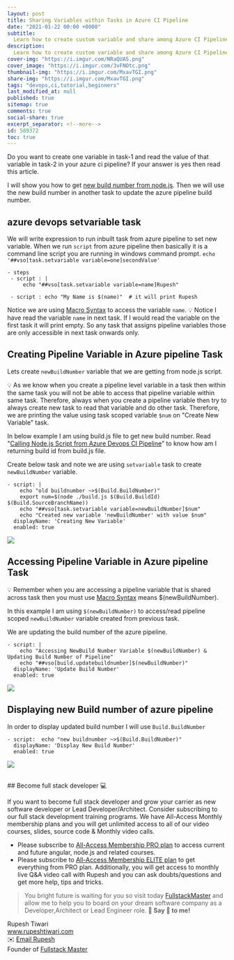 ```yaml
---
layout: post
title: Sharing Variables within Tasks in Azure CI Pipeline
date: "2021-01-22 00:00 +0000"
subtitle:
  Learn how to create custom variable and share among Azure CI Pipeline tasks
description:
  Learn how to create custom variable and share among Azure CI Pipeline tasks
cover-img: "https://i.imgur.com/NRaQUA5.png"
cover_image: "https://i.imgur.com/3vFNOtc.png"
thumbnail-img: "https://i.imgur.com/MxavTGI.png"
share-img: "https://i.imgur.com/MxavTGI.png"
tags: "devops,ci,tutorial,beginners"
last_modified_at: null
published: true
sitemap: true
comments: true
social-share: true
excerpt_separator: <!--more-->
id: 589372
toc: true
---
```


Do you want to create one variable in task-1 and read the value of that variable
in task-2 in your azure ci pipeline? If your answer is yes then read this
article.

I will show you how to get
[new build number from node.js](https://hackmd.io/QiDKOk2RTKee1Y822ceSYA). Then
we will use the new build number in another task to update the azure pipeline
build number.

## azure devops setvariable task

We will write expression to run inbuilt task from azure pipeline to set new
variable. When we run `script` from azure pipeline then basically it is a
command line script you are running in windows command prompt.
`echo '##vso[task.setvariable variable=one]secondValue'`

```yml=
- steps
 - script : |
     echo "##vso[task.setvariable variable=name]Rupesh"

 - script : echo "My Name is $(name)"  # it will print Rupesh
```

Notice we are using
[Macro Syntax](https://docs.microsoft.com/en-us/azure/devops/pipelines/process/variables?view=azure-devops&tabs=yaml%2Cbatch#macro-syntax-variables)
to access the variable `name`. :bulb: Notice I have read the variable `name` in
next task. If I would read the variable on the first task it will print empty.
So any task that assigns pipeline variables those are only accessible in next
task onwards only.

## Creating Pipeline Variable in Azure pipeline Task

Lets create `newBuildNumber` variable that we are getting from node.js script.

:bulb: As we know when you create a pipeline level variable in a task then
within the same task you will not be able to access that pipeline variable
within same task. Therefore, always when you create a pipeline variable then try
to always create new task to read that variable and do other task. Therefore, we
are printing the value using task scoped variable `$num` on "Create New
Variable" task.

In below example I am using build.js file to get new build number. Read
"[Calling Node.js Script from Azure Devops CI Pipeline](https://hackmd.io/QiDKOk2RTKee1Y822ceSYA)"
to know how am I returning build id from build.js file.

Create below task and note we are using `setvariable` task to create
`newBuildNumber` variable.

```yaml=
- script: |
    echo "old buildnumber ~>$(Build.BuildNumber)"
    export num=$(node ./build.js $(Build.BuildId) $(Build.SourceBranchName))
    echo "##vso[task.setvariable variable=newBuildNumber]$num"
    echo "Created new variable 'newBuildNumber' with value $num"
  displayName: 'Creating New Variable'
  enabled: true
```

![](https://i.imgur.com/87SqLYm.png)

## Accessing Pipeline Variable in Azure pipeline Task

:bulb: Remember when you are accessing a pipeline variable that is shared across
task then you must use
[Macro Syntax](https://docs.microsoft.com/en-us/azure/devops/pipelines/process/variables?view=azure-devops&tabs=yaml%2Cbatch#macro-syntax-variables)
means $(newBuildNumber).

In this example I am using `$(newBuildNumber)` to access/read pipeline scoped
`newBuildNumber` variable created from previous task.

We are updating the build number of the azure pipeline.

```yaml=
- script: |
    echo "Accessing NewBuild Number Variable $(newBuildNumber) & Updating Build Number of Pipeline"
    echo "##vso[build.updatebuildnumber]$(newBuildNumber)"
  displayName: 'Update Build Number'
  enabled: true
```

![](https://i.imgur.com/wL5xJkE.png)

## Displaying new Build number of azure pipeline

In order to display updated build number I will use `Build.BuildNumber`

```yaml=
- script:  echo "new buildnumber ~>$(Build.BuildNumber)"
  displayName: 'Display New Build Number'
  enabled: true
```

![](https://i.imgur.com/kMxUfSa.png)

<br/>
## Become full stack developer 💻

If you want to become full stack developer and grow your carrier as new software
developer or Lead Developer/Architect. Consider subscribing to our full stack
development training programs. We have All-Access Monthly membership plans and
you will get unlimited access to all of our video courses, slides, source code &
Monthly video calls.

- Please subscribe to
  [All-Access Membership PRO plan](https://www.fullstackmaster.net/pro) to
  access current and future angular, node.js and related courses.
- Please subscribe to
  [All-Access Membership ELITE plan](https://www.fullstackmaster.net/elite) to
  get everything from PRO plan. Additionally, you will get access to monthly
  live Q&A video call with Rupesh and you can ask doubts/questions and get more
  help, tips and tricks.

> You bright future is waiting for you so visit today
> [FullstackMaster](www.fullstackmaster.net) and allow me to help you to board
> on your dream software company as a Developer,Architect or Lead Engineer role.
**💖 Say 👋 to me!**

<div> 
Rupesh Tiwari </div><div>
<a href="https://www.rupeshtiwari.com"> www.rupeshtiwari.com</a> </div><div>
✉️ <a href="mailto:fullstackmaster1@gmail.com?subject=Hi"> Email Rupesh</a> </div><div>
Founder of <a href="https://www.fullstackmaster.net"> Fullstack Master</a></div><div>
</div>
